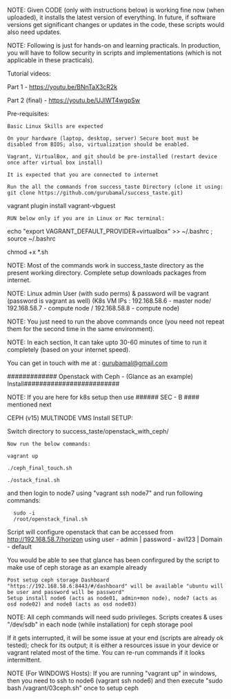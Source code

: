 NOTE: Given CODE (only with instructions below) is working fine now (when uploaded), it installs the latest version of everything. In future, if software versions get significant changes or updates in the code, these scripts would also need updates.

NOTE: Following is just for hands-on and learning practicals. In production, you will have to follow security in scripts and implementations (which is not applicable in these practicals).

Tutorial videos:

Part 1 - https://youtu.be/BNnTaX3cR2k

Part 2 (final) - https://youtu.be/UJlWT4wgpSw

Pre-requisites:

    Basic Linux Skills are expected

    On your hardware (laptop, desktop, server) Secure boot must be disabled from BIOS; also, virtualization should be enabled.

    Vagrant, VirtualBox, and git should be pre-installed (restart device once after virtual box install)

    It is expected that you are connected to internet

    Run the all the commands from success_taste Directory (clone it using: git clone https://github.com/gurubamal/success_taste.git)

 vagrant plugin install vagrant-vbguest

    RUN below only if you are in Linux or Mac terminal:

 echo "export VAGRANT_DEFAULT_PROVIDER=virtualbox" >> ~/.bashrc ; source ~/.bashrc

 chmod +x *.sh

NOTE: Most of the commands work in success_taste directory as the present working directory. Complete setup downloads packages from internet.

NOTE: Linux admin User (with sudo perms) & password will be vagrant (password is vagrant as well) (K8s VM IPs : 192.168.58.6 - master node/ 192.168.58.7 - compute node / 192.168.58.8 - compute node)

NOTE: You just need to run the above commands once (you need not repeat them for the second time in the same environment).

NOTE: In each section, It can take upto 30-60 minutes of time to run it completely (based on your internet speed).

You can get in touch with me at : gurubamal@gmail.com

############# Openstack with Ceph - (Glance as an example) Install#########################

NOTE: If you are here for k8s setup then use ###### SEC - B #### mentioned next

CEPH (v15) MULTINODE VMS Install SETUP:

   Switch directory to success_taste/openstack_with_ceph/

    Now run the below commands:

    vagrant up

    ./ceph_final_touch.sh
    
    ./ostack_final.sh

and then login to node7 using "vagrant ssh node7" and run following commands:

      sudo -i
      /root/openstack_final.sh
      

Script will configure openstack that can be accessed from http://192.168.58.7/horizon using user - admin | password - avi123  | Domain  - default

You would be able to see that glance has been confirgured by the script to make use of ceph storage as an example already

    Post setup ceph storage Dashboard "https://192.168.58.6:8443/#/dashboard" will be available "ubuntu will be user and password will be password"
    Setup install node6 (acts as node01, admin+mon node), node7 (acts as osd node02) and node8 (acts as osd node03)

NOTE: All ceph commands will need sudo privileges. Scripts creates & uses "/dev/sdb" in each node (while installation) for ceph storage pool

If it gets interrupted, it will be some issue at your end (scripts are already ok tested); check for its output; it is either a resources issue in your device or vagrant related most of the time. You can re-run commands if it looks intermittent.


NOTE (For WINDOWS Hosts): If you are running "vagrant up" in windows, then you need to ssh to node6 (vagrant ssh node6) and then execute "sudo bash /vagrant/03ceph.sh" once to setup ceph
